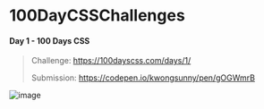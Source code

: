 # 100DayCSSChallenges

#### Day 1 - 100 Days CSS
> Challenge: https://100dayscss.com/days/1/
> 
> Submission: https://codepen.io/kwongsunny/pen/gOGWmrB
> 
![image](https://user-images.githubusercontent.com/26192840/146511837-a4f8b4fe-d702-4c73-8551-970c7727cbd8.png)
